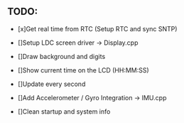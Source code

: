 ## TODO:
- [x]Get real time from RTC (Setup RTC and sync SNTP)

- []Setup LDC screen driver -> Display.cpp

- []Draw background and digits

- []Show current time on the LCD (HH:MM:SS)

- []Update every second

- []Add Accelerometer / Gyro Integration -> IMU.cpp

- []Clean startup and system info
